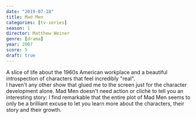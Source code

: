 ```yaml
---
date: "2019-07-18"
title: Mad Men
categories: [tv-series]
season: 1
director: Matthew Weiner
genre: [drama]
year: 2007
score: 5
draft: true
---
```


A slice of life about the 1960s American workplace and a beautiful introspection of characters that feel incredibly "real".  
I haven't any other show that glued me to the screen just for the character development alone. Mad Men doesn't need action or clichè to tell you an interesting story: I find remarkable that the entire plot of Mad Men seems to only be a brilliant excuse to let you learn more about the characters, their story and their growth. 


